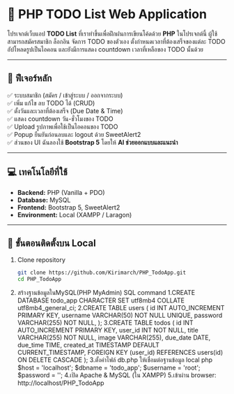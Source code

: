 # 📝 PHP TODO List Web Application

โปรเจกต์เว็บแอป **TODO List** ที่เราทำขึ้นเพื่อฝึกฝนการเขียนโค้ดด้วย **PHP**
ในโปรเจกต์นี้ ผู้ใช้สามารถสมัครสมาชิก ล็อกอิน จัดการ TODO ของตัวเอง ตั้งกำหนดเวลาที่ต้องเสร็จของแต่ละ TODO อัปโหลดรูปเป็นไอคอน และยังมีการแสดง countdown เวลาที่เหลือของ TODO นั้นด้วย

---

## 🚀 **ฟีเจอร์หลัก**

✅ ระบบสมาชิก (สมัคร / เข้าสู่ระบบ / ออกจากระบบ)  
✅ เพิ่ม แก้ไข ลบ TODO ได้ (CRUD)  
✅ ตั้งวันและเวลาที่ต้องเสร็จ (Due Date & Time)  
✅ แสดง countdown วัน-ชั่วโมงของ TODO  
✅ Upload รูปภาพเพื่อใช้เป็นไอคอนของ TODO  
✅ Popup ยืนยันก่อนลบและ logout ด้วย SweetAlert2  
✅ ส่วนของ UI ฉันลองใช้ **Bootstrap 5** โดยให้ **AI ช่วยออกแบบและแนะนำ**


---

## 💻 **เทคโนโลยีที่ใช้**

- **Backend:** PHP (Vanilla + PDO)
- **Database:** MySQL
- **Frontend:** Bootstrap 5, SweetAlert2
- **Environment:** Local (XAMPP / Laragon)

---

## 📂 **ขั้นตอนติดตั้งบน Local**

1. Clone repository

   ```bash
   git clone https://github.com/Kirimarch/PHP_TodoApp.git
   cd PHP_TodoApp

2. สร้างฐานข้อมูลในMySQL(PHP MyAdmin)
    SQL command
   1.CREATE DATABASE todo_app CHARACTER SET utf8mb4 COLLATE utf8mb4_general_ci;
   2.CREATE TABLE users (
            id INT AUTO_INCREMENT PRIMARY KEY,
            username VARCHAR(50) NOT NULL UNIQUE,
            password VARCHAR(255) NOT NULL,
            );
   3.CREATE TABLE todos (
            id INT AUTO_INCREMENT PRIMARY KEY,
            user_id INT NOT NULL,
            title VARCHAR(255) NOT NULL,
            image VARCHAR(255),
            due_date DATE,
            due_time TIME,
            created_at TIMESTAMP DEFAULT CURRENT_TIMESTAMP,
            FOREIGN KEY (user_id) REFERENCES users(id) ON DELETE CASCADE
            );
3.ตั้งค่าไฟล์ db.php ให้เชื่อมต่อฐานข้อมูล local
           php
            $host = 'localhost';
            $dbname = 'todo_app';
            $username = 'root';
            $password = '';
4.เปิด Apache & MySQL (ใน XAMPP)
5.เข้าผ่าน browser: http://localhost/PHP_TodoApp


